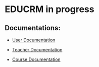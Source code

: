 # EDUCRM in progress

## Documentations:

-   [User Documentation](/src/docs/user.md)

-   [Teacher Documentation](/src/docs/teacher.md)

-   [Course Documentation](/src/docs/course.md)
